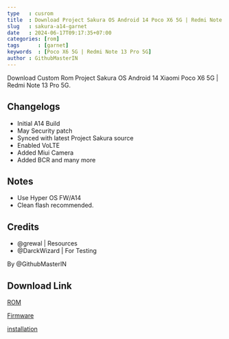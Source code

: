 ```yaml
---
type   : cusrom
title  : Download Project Sakura OS Android 14 Poco X6 5G | Redmi Note 13 Pro 5G
slug   : sakura-a14-garnet
date   : 2024-06-17T09:17:35+07:00
categories: [rom]
tags      : [garnet]
keywords  : [Poco X6 5G | Redmi Note 13 Pro 5G]
author : GithubMasterIN
---
```


Download Custom Rom  Project Sakura OS Android 14 Xiaomi Poco X6 5G | Redmi Note 13 Pro 5G.


## Changelogs
- Initial A14 Build
- May Security patch
- Synced with latest Project Sakura source 
- Enabled VoLTE
- Added Miui Camera
- Added BCR and many more

## Notes
- Use Hyper OS FW/A14
- Clean flash recommended. 

## Credits
- @grewal | Resources
- @DarckWizard | For Testing

By @GithubMasterIN

## Download Link
[ROM](https://sourceforge.net/projects/garnet-stuff/files/Project-Sakura/)

[Firmware](https://sourceforge.net/projects/garnetrandom/files/FW/)

[installation](https://telegra.ph/Flashing-Guide-06-08-3)


